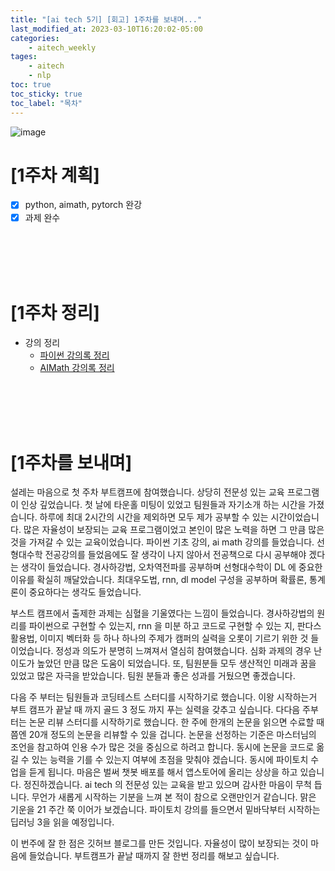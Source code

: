 ```yaml
---
title: "[ai tech 5기] [회고] 1주차를 보내며..."
last_modified_at: 2023-03-10T16:20:02-05:00
categories:
    - aitech_weekly
tages:
    - aitech
    - nlp
toc: true
toc_sticky: true
toc_label: "목차"
---
```





![image](../../../image/aitech.png)



# [1주차 계획]
- [x] python, aimath, pytorch 완강
- [x] 과제 완수

<br>
<br>
<br>
<br>

# [1주차 정리]
  * 강의 정리
    * [파이썬 강의록 정리](https://yunjinchoidev.github.io/aitech_knowledge/post-python/)
    * [AIMath 강의록 정리](https://yunjinchoidev.github.io/aitech_knowledge/post-aimath/)

<br>
<br>
<br>
<br>

# [1주차를 보내며]

설레는 마음으로 첫 주차 부트캠프에 참여했습니다. 상당히 전문성 있는 교육 프로그램이 인상 깊었습니다. 첫 날에 타운홀 미팅이 있었고 팀원들과 자기소개 하는 시간을 가졌습니다. 하루에 최대 2시간의 시간을 제외하면 모두 제가 공부할 수 있는 시간이었습니다. 많은 자율성이 보장되는 교육 프로그램이었고 본인이 많은 노력을 하면 그 만큼 많은 것을 가져갈 수 있는 교육이었습니다. 파이썬 기초 강의, ai math 강의를 들었습니다. 선형대수학 전공강의를 들었음에도 잘 생각이 나지 않아서 전공책으로 다시 공부해야 겠다는 생각이 들었습니다. 경사하강법, 오차역전파를 공부하며 선형대수학이 DL 에 중요한 이유를 확실히 깨달았습니다. 최대우도법, rnn, dl model 구성을 공부하며 확률론, 통계론이 중요하다는 생각도 들었습니다.

부스트 캠프에서 출제한 과제는 심혈을 기울였다는 느낌이 들었습니다. 경사하강법의 원리를 파이썬으로 구현할 수 있는지, rnn 을 미분 하고 코드로 구현할 수 있는 지, 판다스 활용법, 이미지 벡터화 등 하나 하나의 주제가 캠퍼의 실력을 오롯이 기르기 위한 것 들이었습니다.  정성과 의도가 분명히 느껴져서 열심히 참여했습니다. 심화 과제의 경우 난이도가 높았던 만큼 많은 도움이 되었습니다. 또, 팀원분들 모두 생산적인 미래과 꿈을 있었고 많은 자극을 받았습니다. 팀원 분들과 좋은 성과를 거뒀으면 좋겠습니다.

다음 주 부터는 팀원들과 코딩테스트 스터디를 시작하기로 했습니다. 이왕 시작하는거 부트 캠프가 끝날 때 까지 골드 3 정도 까지 푸는 실력을 갖추고 싶습니다. 다다음 주부터는 논문 리뷰 스터디를 시작하기로 했습니다. 한 주에 한개의 논문을 읽으면 수료할 때 쯤엔 20개 정도의 논문을 리뷰할 수 있을 겁니다. 논문을 선정하는 기준은 마스터님의 조언을 참고하여 인용 수가 많은 것을 중심으로 하려고 합니다. 동시에 논문을 코드로 옮길 수 있는 능력을 기를 수 있는지 여부에 초점을 맞춰야 겠습니다. 동시에 파이토치 수업을 듣게 됩니다. 마음은 벌써 챗봇 배포를 해서 앱스토어에 올리는 상상을 하고 있습니다. 정진하겠습니다. ai tech 의 전문성 있는 교육을 받고 있으며 감사한 마음이 무척 듭니다. 무언가 새롭게 시작하는 기분을 느껴 본 적이 참으로 오랜만인거 같습니다. 맑은 기운을 21 주간 쭉 이어가 보겠습니다. 파이토치 강의를 들으면서 밑바닥부터 시작하는 딥러닝 3을 읽을 예정입니다. 

이 번주에 잘 한 점은 깃허브 블로그를 만든 것입니다. 자율성이 많이 보장되는 것이 마음에 들었습니다. 부트캠프가 끝날 때까지 잘 한번 정리를 해보고 싶습니다.